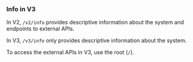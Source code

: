 ### Info in V3

In V2, `/v2/info` provides descriptive information about the system and endpoints to external APIs.

In V3, `/v3/info` only provides descriptive information about the system.

To access the external APIs in V3, use the root (`/`).